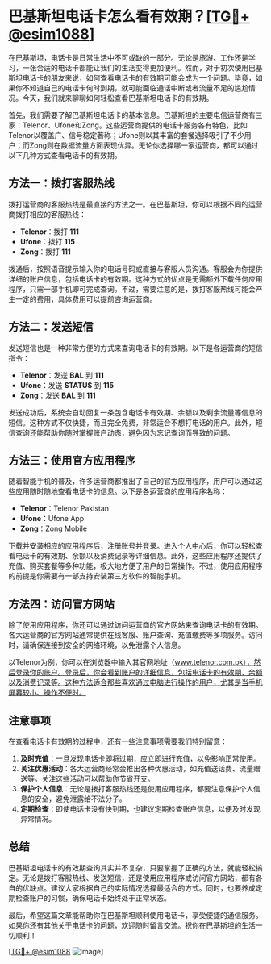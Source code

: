 # 巴基斯坦电话卡怎么看有效期？[[TG💪+ @esim1088](https://t.me/s/esim1088)]

在巴基斯坦，电话卡是日常生活中不可或缺的一部分。无论是旅游、工作还是学习，一张合适的电话卡都能让我们的生活变得更加便利。然而，对于初次使用巴基斯坦电话卡的朋友来说，如何查看电话卡的有效期可能会成为一个问题。毕竟，如果你不知道自己的电话卡何时到期，就可能面临通话中断或者流量不足的尴尬情况。今天，我们就来聊聊如何轻松查看巴基斯坦电话卡的有效期。

首先，我们需要了解巴基斯坦电话卡的基本信息。巴基斯坦的主要电信运营商有三家：Telenor、Ufone和Zong。这些运营商提供的电话卡服务各有特色，比如Telenor以覆盖广、信号稳定著称；Ufone则以其丰富的套餐选择吸引了不少用户；而Zong则在数据流量方面表现优异。无论你选择哪一家运营商，都可以通过以下几种方式查看电话卡的有效期。

## 方法一：拨打客服热线

拨打运营商的客服热线是最直接的方法之一。在巴基斯坦，你可以根据不同的运营商拨打相应的客服热线：

- **Telenor**：拨打 **111**
- **Ufone**：拨打 **115**
- **Zong**：拨打 **111**

拨通后，按照语音提示输入你的电话号码或直接与客服人员沟通。客服会为你提供详细的账户信息，包括电话卡的有效期。这种方式的优点是无需额外下载任何应用程序，只需一部手机即可完成查询。不过，需要注意的是，拨打客服热线可能会产生一定的费用，具体费用可以提前咨询运营商。

## 方法二：发送短信

发送短信也是一种非常方便的方式来查询电话卡的有效期。以下是各运营商的短信指令：

- **Telenor**：发送 **BAL** 到 **111**
- **Ufone**：发送 **STATUS** 到 **115**
- **Zong**：发送 **BAL** 到 **111**

发送成功后，系统会自动回复一条包含电话卡有效期、余额以及剩余流量等信息的短信。这种方式不仅快捷，而且完全免费，非常适合不想打电话的用户。此外，短信查询还能帮助你随时掌握账户动态，避免因为忘记查询而导致的问题。

## 方法三：使用官方应用程序

随着智能手机的普及，许多运营商都推出了自己的官方应用程序，用户可以通过这些应用随时随地查看电话卡的信息。以下是各运营商的应用程序名称：

- **Telenor**：Telenor Pakistan
- **Ufone**：Ufone App
- **Zong**：Zong Mobile

下载并安装相应的应用程序后，注册账号并登录。进入个人中心后，你可以轻松查看电话卡的有效期、余额以及消费记录等详细信息。此外，这些应用程序还提供了充值、购买套餐等多种功能，极大地方便了用户的日常操作。不过，使用应用程序的前提是你需要有一部支持安装第三方软件的智能手机。

## 方法四：访问官方网站

除了使用应用程序，你还可以通过访问运营商的官方网站来查询电话卡的有效期。各大运营商的官方网站通常提供在线客服、账户查询、充值缴费等多项服务。访问时，请确保连接到安全的网络环境，以免泄露个人信息。

以Telenor为例，你可以在浏览器中输入其官网地址（www.telenor.com.pk），然后登录你的账户。登录后，你会看到账户的详细信息，包括电话卡的有效期、余额以及消费记录等。这种方法适合那些喜欢通过电脑进行操作的用户，尤其是当手机屏幕较小、操作不便时。

## 注意事项

在查看电话卡有效期的过程中，还有一些注意事项需要我们特别留意：

1. **及时充值**：一旦发现电话卡即将过期，应立即进行充值，以免影响正常使用。
2. **关注优惠活动**：各大运营商经常会推出各种优惠活动，如充值送话费、流量赠送等。关注这些活动可以帮助你节省开支。
3. **保护个人信息**：无论是拨打客服热线还是使用应用程序，都要注意保护个人信息的安全，避免泄露给不法分子。
4. **定期检查**：即使电话卡没有快到期，也建议定期检查账户信息，以便及时发现异常情况。

## 总结

巴基斯坦电话卡的有效期查询其实并不复杂，只要掌握了正确的方法，就能轻松搞定。无论是拨打客服热线、发送短信，还是使用应用程序或访问官方网站，都有各自的优缺点。建议大家根据自己的实际情况选择最适合的方式。同时，也要养成定期检查账户的习惯，确保电话卡始终处于正常状态。

最后，希望这篇文章能帮助你在巴基斯坦顺利使用电话卡，享受便捷的通信服务。如果你还有其他关于电话卡的问题，欢迎随时留言交流。祝你在巴基斯坦的生活一切顺利！

[[TG💪+ @esim1088](https://t.me/s/esim1088) ![Image](https://i.postimg.cc/4NQfJmqS/Snipaste-2025-05-13-00-14-12.png)]